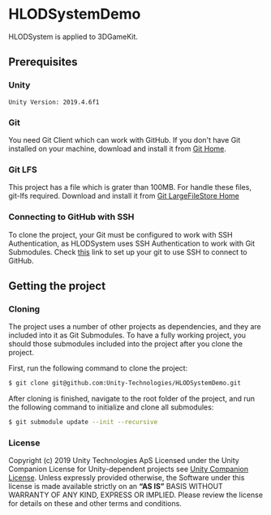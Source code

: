 # HLODSystemDemo
HLODSystem is applied to 3DGameKit.

## Prerequisites
### Unity
```
Unity Version: 2019.4.6f1

```
### Git 

You need Git Client which can work with GitHub.
If you don't have Git installed on your machine, download and install it from [Git Home][gitHome].

### Git LFS

This project has a file which is grater than 100MB.
For handle these files, git-lfs required.
Download and install it from [Git LargeFileStore Home][gitLfsHome]

### Connecting to GitHub with SSH

To clone the project, your Git must be configured to work with SSH Authentication, as HLODSystem uses SSH Authentication to work with Git Submodules. Check [this][gitSSHSetup] link to set up your git to use SSH to connect to GitHub. 

## Getting the project
### Cloning
The project uses a number of other projects as dependencies, and they are included into it as Git Submodules.
To have a fully working project, you should those submodules included into the project after you clone the project.

First, run the following command to clone the project:
```sh
$ git clone git@github.com:Unity-Technologies/HLODSystemDemo.git
```
After cloning is finished, navigate to the root folder of the project, and run the following command to initialize and clone all submodules:
```sh
$ git submodule update --init --recursive
```

### License
Copyright (c) 2019 Unity Technologies ApS
Licensed under the Unity Companion License for Unity-dependent projects see [Unity Companion License][license].
Unless expressly provided otherwise, the Software under this license is made available strictly on an **“AS IS”** BASIS WITHOUT WARRANTY OF ANY KIND, EXPRESS OR IMPLIED. Please review the license for details on these and other terms and conditions.

[gitHome]:<https://git-scm.com/downloads>
[gitLfsHome]:<https://git-lfs.github.com/>
[gitSSHSetup]: <https://help.github.com/articles/connecting-to-github-with-ssh/>
[license]: <https://unity3d.com/legal/licenses/Unity_Companion_License>
